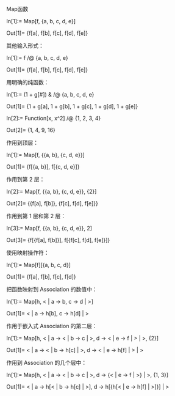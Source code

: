 
Map函数

In[1]:= Map[f, {a, b, c, d, e}]

Out[1]= {f[a], f[b], f[c], f[d], f[e]}

	

其他输入形式：

In[1]:= f /@ {a, b, c, d, e}

Out[1]= {f[a], f[b], f[c], f[d], f[e]}

	

用明确的纯函数：

In[1]:= (1 + g[#]) & /@ {a, b, c, d, e}

Out[1]= {1 + g[a], 1 + g[b], 1 + g[c], 1 + g[d], 1 + g[e]}

In[2]:= Function[x, x^2] /@ {1, 2, 3, 4}

Out[2]= {1, 4, 9, 16}

	

作用到顶层：

In[1]:= Map[f, {{a, b}, {c, d, e}}]

Out[1]= {f[{a, b}], f[{c, d, e}]}

作用到第 2 层：

In[2]:= Map[f, {{a, b}, {c, d, e}}, {2}]

Out[2]= {{f[a], f[b]}, {f[c], f[d], f[e]}}

作用到第 1 层和第 2 层：

In[3]:= Map[f, {{a, b}, {c, d, e}}, 2]

Out[3]= {f[{f[a], f[b]}], f[{f[c], f[d], f[e]}]}

	

使用映射操作符：

In[1]:= Map[f][{a, b, c, d}]

Out[1]= {f[a], f[b], f[c], f[d]}

	

把函数映射到 Association 的数值中：

In[1]:= Map[h, < | a -> b, c -> d | >]

Out[1]= < | a -> h[b], c -> h[d] | >

	

作用于嵌入式 Association 的第二层：

In[1]:= Map[h, < | a -> < | b -> c | >, d -> < | e -> f | > | >, {2}]

Out[1]= < | a -> < | b -> h[c] | >, d -> < | e -> h[f] | > | >

	

作用到 Association 的几个层中：

In[1]:= Map[h, < | a -> < | b -> c | >, d -> {< | e -> f | >} | >, {1, 3}]

Out[1]= < | a -> h[< | b -> h[c] | >], d -> h[{h[< | e -> h[f] | >]}] | >